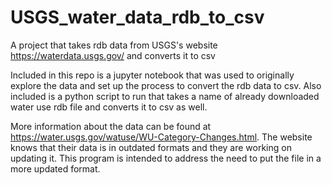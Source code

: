 # USGS_water_data_rdb_to_csv
A project that takes rdb data from USGS's website https://waterdata.usgs.gov/ and converts it to csv


Included in this repo is a jupyter notebook that was used to originally explore the data and set up the process to 
convert the rdb data to csv. Also included is a python script to run that takes a name of already downloaded water use rdb file
and converts it to csv as well. 

More information about the data can be found at https://water.usgs.gov/watuse/WU-Category-Changes.html. The website knows that 
their data is in outdated formats and they are working on updating it. This program is intended to address the need
to put the file in a more updated format. 
